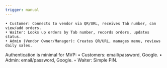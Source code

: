 ```yaml
---
trigger: manual
---
```


    • Customer: Connects to vendor via QR/URL, receives Tab number, can view/add orders.
    • Waiter: Looks up orders by Tab number, records orders, updates status.
    • Admin (Vendor Owner/Manager): Creates QR/URL, manages menu, reviews daily sales.
Authentication is minimal for MVP:
    • Customers: email/password, Google.
    • Admin: email/password, Google.
        ◦ Waiter: Simple PIN.